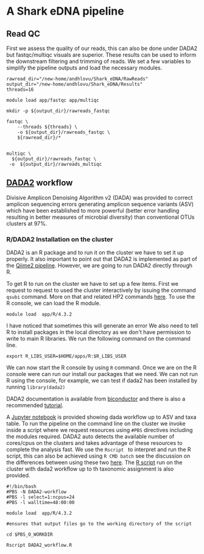 # A Shark eDNA pipeline

## Read QC

First we assess the quality of our reads, this can also be done under DADA2 but fastqc/multiqc visuals are superior. These results can be used to inform the downstream filtering and trimming of reads. We set a few variables to simplify the pipeline outputs and load the necessary modules.

```
rawread_dir="/new-home/andhlovu/Shark_eDNA/RawReads"
output_dir="/new-home/andhlovu/Shark_eDNA/Results"
threads=16

module load app/fastqc app/multiqc

mkdir -p ${output_dir}/rawreads_fastqc

fastqc \
    --threads ${threads} \
    -o ${output_dir}/rawreads_fastqc \
    ${rawread_dir}/*


multiqc \
  ${output_dir}/rawreads_fastqc \
 -o  ${output_dir}/rawreads_multiqc

```

## [DADA2](https://bioconductor.org/packages/release/bioc/html/dada2.html) workflow


Divisive Amplicon Denoising Algorithm v2 (DADA) was provided to correct amplicon sequencing errors generating amplicon sequence variants (ASV) which have been established to more powerful (better error handling resulting in better measures of microbial diversity) than conventional OTUs clusters at 97\%.

### R/DADA2 Installation on the cluster

DADA2 is an R package and to run it on the cluster we have to set it up properly. It also important to point out that DADA2 is implemented as part of the [Qiime2 pipeline](https://docs.qiime2.org/2024.5/plugins/available/dada2/denoise-paired/). However, we are going to run DADA2 directly through R.

To get R to run on the cluster we have to set up a few items. First we request to request to used the cluster interactively by issuing the command ```qsubi``` command. More on that and related HP2 commands [here](https://www0.sun.ac.za/hpc/index.php?title=HOWTO_submit_jobs). To use the R console, we can load the R module.

```
module load  app/R/4.3.2

```

I have noticed that sometimes this will generate an error 
We also need to tell R to install packages in the local directory as we don't have permission to write to main R libraries. We run the following command on the command line.

```
export R_LIBS_USER=$HOME/apps/R:$R_LIBS_USER

```

We can now start the R console by using ``` R ``` command. Once we are on the R console were can run our install our packages that we need. We can not run R using the console, for example, we can test if dada2 has been installed by running ``` library(dada2) ```

DADA2 documentation is available from [biconductor](https://bioconductor.org/packages/release/bioc/vignettes/dada2/inst/doc/dada2-intro.html)  and there is also a recommended [tutorial](https://benjjneb.github.io/dada2/tutorial.html).

A [Jupyter notebook](DADA2_workflow.ipynb)  is provided showing dada workflow up to ASV and taxa table. To run the pipeline on the command line on the cluster we invoke inside a script where we request resources using ```#PBS``` directives including the modules required. DADA2 auto detects the available number of cores/cpus on the clusters and takes advantage of these resources to complete the analysis fast. We use the ```Rscript ``` to interpret and run the R script, this can also be achieved using ```R CMD batch``` see the discussion on the differences between using these two [here](https://stackoverflow.com/questions/21969145/why-or-when-is-rscript-or-littler-better-than-r-cmd-batch). The [R script](DADA2_workflow.R) run on the cluster  with dada2 workflow up to th taxonomic assignment is also provided.

```
#!/bin/bash
#PBS -N DADA2-workflow
#PBS -l select=1:ncpus=24
#PBS -l walltime=48:00:00

module load  app/R/4.3.2

#ensures that output files go to the working directory of the script

cd $PBS_O_WORKDIR

Rscript DADA2_workflow.R
```










